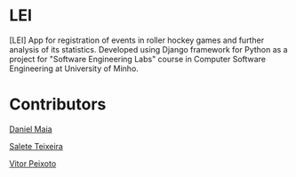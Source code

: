 # LEI
[LEI] App for registration of events in roller hockey games and further analysis of its statistics. Developed using Django framework for Python as a project for "Software Engineering Labs" course in Computer Software Engineering at University of Minho.

# Contributors

[Daniel Maia](https://github.com/SilentLynx)

[Salete Teixeira](https://github.com/SaleteTeixeira)

[Vitor Peixoto](https://github.com/VitorPeixoto97)
